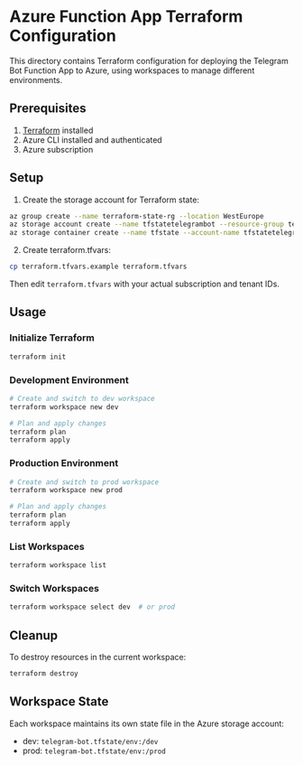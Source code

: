 # Azure Function App Terraform Configuration

This directory contains Terraform configuration for deploying the Telegram Bot Function App to Azure, using workspaces to manage different environments.

## Prerequisites

1. [Terraform](https://www.terraform.io/downloads.html) installed
2. Azure CLI installed and authenticated
3. Azure subscription

## Setup

1. Create the storage account for Terraform state:
```bash
az group create --name terraform-state-rg --location WestEurope
az storage account create --name tfstatetelegrambot --resource-group terraform-state-rg --location WestEurope --sku Standard_LRS
az storage container create --name tfstate --account-name tfstatetelegrambot
```

2. Create terraform.tfvars:
```bash
cp terraform.tfvars.example terraform.tfvars
```
Then edit `terraform.tfvars` with your actual subscription and tenant IDs.

## Usage

### Initialize Terraform
```bash
terraform init
```

### Development Environment
```bash
# Create and switch to dev workspace
terraform workspace new dev

# Plan and apply changes
terraform plan
terraform apply
```

### Production Environment
```bash
# Create and switch to prod workspace
terraform workspace new prod

# Plan and apply changes
terraform plan
terraform apply
```

### List Workspaces
```bash
terraform workspace list
```

### Switch Workspaces
```bash
terraform workspace select dev  # or prod
```

## Cleanup

To destroy resources in the current workspace:
```bash
terraform destroy
```

## Workspace State

Each workspace maintains its own state file in the Azure storage account:
- dev: `telegram-bot.tfstate/env:/dev`
- prod: `telegram-bot.tfstate/env:/prod` 